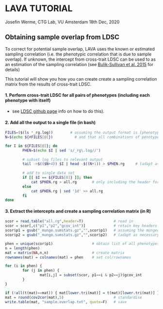 LAVA TUTORIAL
================
Josefin Werme, CTG Lab, VU Amsterdam
18th Dec, 2020

## Obtaining sample overlap from LDSC

To correct for potential sample overlap, LAVA uses the known or
estimated sampling correlation (i.e. the phenotypic correlation that is
due to sample overlap). If unknown, the intercept from cross-trait LDSC
can be used to as an estimation of the sampling correlation (see
[Bulik-Sullivan et
al. 2015](https://www.ncbi.nlm.nih.gov/pmc/articles/PMC4797329/) for
details)

This tutorial will show you how you can create create a sampling
correlation matrix from the results of cross-trait LDSC.

#### 1. Perform cross-trait LDSC for all pairs of phenotypes (including each phenotype with itself)

-   see [LDSC github
    page](https://github.com/bulik/ldsc/wiki/Heritability-and-Genetic-Correlation)
    info on how to do this).

#### 2. Add all the output to a single file (in bash)

``` bash
FILES=($(ls *_rg.log))        # assuming the output format is [phenotype]_rg.log
N=$(echo ${#FILES[@]})          # and that all combinations of penotypes have been analysed

for I in ${FILES[@]}; do
        PHEN=$(echo $I | sed 's/_rg\.log//')
        
        # subset log files to relevant output
        tail -n$(($N+4)) $I | head -$((N+1)) > $PHEN.rg     # (adapt as necessary)
        
        # add to single data set
        if [[ $I == ${FILES[0]} ]]; then
            cat $PHEN.rg > all.rg       # only including the header for the first phenotypes
        else
            cat $PHEN.rg | sed '1d' >> all.rg
        fi
done
```

#### 3. Extract the intercepts and create a sampling correlation matrix (in R)

``` r
scor = read.table("all.rg",header=T)              # read in
scor = scor[,c("p1","p2","gcov_int")]             # retain key headers
scor$p1 = gsub("_munge.sumstats.gz","",scor$p1)   # assuming the munged files have format [phenotype]_munge.sumstats.gz
scor$p2 = gsub("_munge.sumstats.gz","",scor$p2)   # (adapt as necessary)

phen = unique(scor$p1)                  # obtain list of all phenotypes (assuming all combinations have been analysed)
n = length(phen)
mat = matrix(NA,n,n)                    # create matrix
rownames(mat) = colnames(mat) = phen    # set col/rownames

for (i in phen) {
        for (j in phen) {
                mat[i,j] = subset(scor, p1==i & p2==j)$gcov_int
        }
}

if (!all(t(mat)==mat)) { mat[lower.tri(mat)] = t(mat)[lower.tri(mat)] }  # sometimes there might be small differences in gcov_int depending on which phenotype was analysed as the outcome / predictor
mat = round(cov2cor(mat),5)                       # standardise
write.table(mat, "sample.overlap.txt", quote=F)   # save
```
